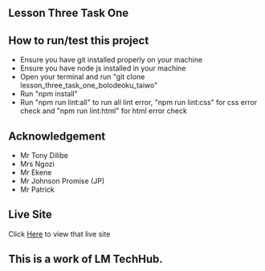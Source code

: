 ## Lesson Three Task One
## How to run/test this project
- Ensure you have git installed properly on your machine
- Ensure you have node js installed in your machine
- Open your terminal and run "git clone lesson_three_task_one_bolodeoku_taiwo"
- Run "npm install"
- Run "npm run lint:all" to run all lint error, "npm run lint:css" for css error check and "npm run lint:html" for html error check
## Acknowledgement
- Mr Tony Dilibe
- Mrs Ngozi
- Mr Ekene
- Mr Johnson Promise (JP)
- Mr Patrick
## Live Site
Click [Here](https://bolowys33.github.io/lesson_one_two_final_task_bolodeoku_taiwo/) to view that live site
## This is a work of LM TechHub.
